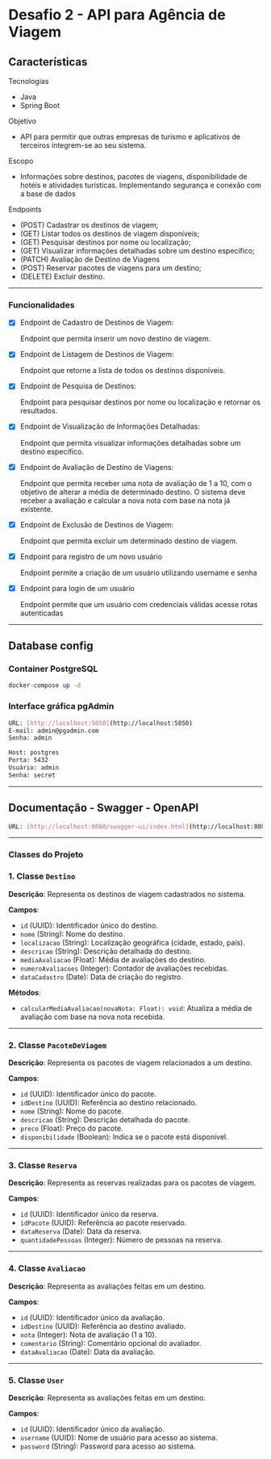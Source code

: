 # Desafio 2 - API para Agência de Viagem

## Características

Tecnologias

- Java
- Spring Boot

Objetivo

- API para permitir que outras empresas de turismo e aplicativos de terceiros integrem-se ao seu sistema.

Escopo

- Informações sobre destinos, pacotes de viagens, disponibilidade de hotéis e atividades turísticas. Implementando segurança e conexão com a base de dados

Endpoints

- (POST) Cadastrar os destinos de viagem;
- (GET) Listar todos os destinos de viagem disponíveis;
- (GET) Pesquisar destinos por nome ou localização;
- (GET) Visualizar informações detalhadas sobre um destino específico;
- (PATCH) Avaliação de Destino de Viagens
- (POST) Reservar pacotes de viagens para um destino;
- (DELETE) Excluir destino.

---

### Funcionalidades

- [x]  Endpoint de Cadastro de Destinos de Viagem:
    
    Endpoint que permita inserir um novo destino de viagem.
    
- [x]  Endpoint de Listagem de Destinos de Viagem:
    
    Endpoint que retorne a lista de todos os destinos disponíveis.
    

- [x]  Endpoint de Pesquisa de Destinos:
    
    Endpoint para pesquisar destinos por nome ou localização e retornar os resultados.
    
- [x]  Endpoint de Visualização de Informações Detalhadas:
    
    Endpoint que permita visualizar informações detalhadas sobre um destino específico.
    
- [x]  Endpoint de Avaliação de Destino de Viagens:
    
    Endpoint que permita receber uma nota de avaliação de 1 a 10, com o objetivo de alterar a média de determinado destino. O sistema deve receber a avaliação e calcular a nova nota com base na nota já existente.
    
- [x]  Endpoint de Exclusão de Destinos de Viagem:
    
    Endpoint que permita excluir um determinado destino de viagem.
    
- [x]  Endpoint para registro de um novo usuário
    
    Endpoint permite a criação de um usuário utilizando username e senha
    
- [x]  Endpoint para login de um usuário
    
    Endpoint permite que um usuário com credenciais válidas acesse rotas autenticadas
    

---

## Database config

### Container PostgreSQL

```bash
docker-compose up -d
```

### Interface gráfica pgAdmin

```bash
URL: [http://localhost:5050](http://localhost:5050)
E-mail: admin@pgadmin.com
Senha: admin

Host: postgres
Porta: 5432
Usuário: admin
Senha: secret
```

---

## Documentação - Swagger - OpenAPI

```bash
URL: [http://localhost:8080/swagger-ui/index.html](http://localhost:8080/swagger-ui/index.html)
```

---

### Classes do Projeto

### **1. Classe `Destino`**

**Descrição**: Representa os destinos de viagem cadastrados no sistema.

**Campos**:

- `id` (UUID): Identificador único do destino.
- `nome` (String): Nome do destino.
- `localizacao` (String): Localização geográfica (cidade, estado, país).
- `descricao` (String): Descrição detalhada do destino.
- `mediaAvaliacao` (Float): Média de avaliações do destino.
- `numeroAvaliacoes` (Integer): Contador de avaliações recebidas.
- `dataCadastro` (Date): Data de criação do registro.

**Métodos**:

- `calcularMediaAvaliacao(novaNota: Float): void`: Atualiza a média de avaliação com base na nova nota recebida.

---

### **2. Classe `PacoteDeViagem`**

**Descrição**: Representa os pacotes de viagem relacionados a um destino.

**Campos**:

- `id` (UUID): Identificador único do pacote.
- `idDestino` (UUID): Referência ao destino relacionado.
- `nome` (String): Nome do pacote.
- `descricao` (String): Descrição detalhada do pacote.
- `preco` (Float): Preço do pacote.
- `disponibilidade` (Boolean): Indica se o pacote está disponível.

---

### **3. Classe `Reserva`**

**Descrição**: Representa as reservas realizadas para os pacotes de viagem.

**Campos**:

- `id` (UUID): Identificador único da reserva.
- `idPacote` (UUID): Referência ao pacote reservado.
- `dataReserva` (Date): Data da reserva.
- `quantidadePessoas` (Integer): Número de pessoas na reserva.

---

### **4. Classe `Avaliacao`**

**Descrição**: Representa as avaliações feitas em um destino.

**Campos**:

- `id` (UUID): Identificador único da avaliação.
- `idDestino` (UUID): Referência ao destino avaliado.
- `nota` (Integer): Nota de avaliação (1 a 10).
- `comentario` (String): Comentário opcional do avaliador.
- `dataAvaliacao` (Date): Data da avaliação.

---

### **5. Classe `User`**

**Descrição**: Representa as avaliações feitas em um destino.

**Campos**:

- `id` (UUID): Identificador único da avaliação.
- `username` (UUID): Nome de usuário para acesso ao sistema.
- `password` (String): Password para acesso ao sistema.
